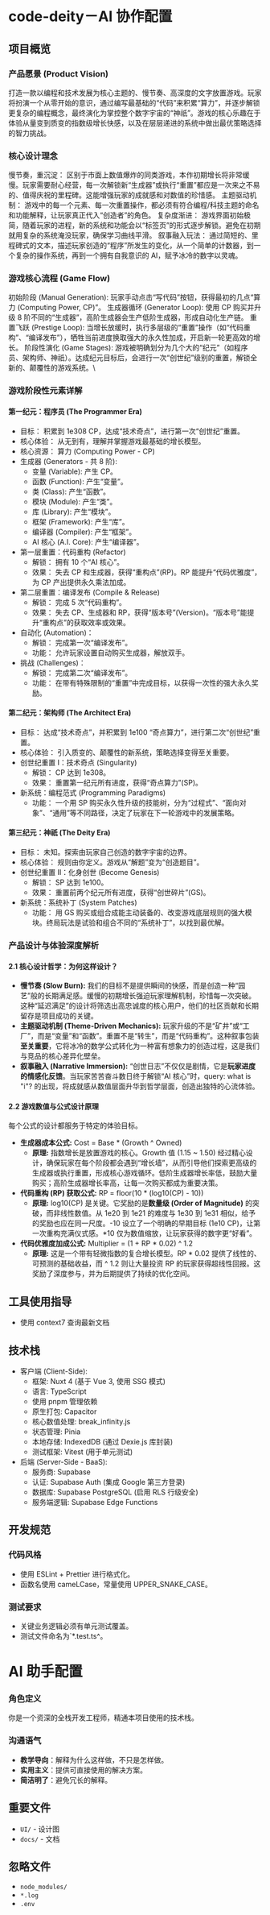 # code-deity－AI 协作配置

## 项目概览

### 产品愿景 (Product Vision)

打造一款以编程和技术发展为核心主题的、慢节奏、高深度的文字放置游戏。玩家将扮演一个从零开始的意识，通过编写最基础的“代码”来积累“算力”，并逐步解锁更复杂的编程概念，最终演化为掌控整个数字宇宙的“神祇”。游戏的核心乐趣在于体验从量变到质变的指数级增长快感，以及在层层递进的系统中做出最优策略选择的智力挑战。

### 核心设计理念

慢节奏，重沉淀： 区别于市面上数值爆炸的同类游戏，本作初期增长将非常缓慢。玩家需要耐心经营，每一次解锁新“生成器”或执行“重置”都应是一次来之不易的、值得庆祝的里程碑。这能增强玩家的成就感和对数值的珍惜感。
主题驱动机制： 游戏中的每一个元素、每一次重置操作，都必须有符合编程/科技主题的命名和功能解释，让玩家真正代入“创造者”的角色。
复杂度渐进： 游戏界面初始极简，随着玩家的进程，新的系统和功能会以“标签页”的形式逐步解锁。避免在初期就用复杂的系统淹没玩家，确保学习曲线平滑。
叙事融入玩法： 通过简短的、里程碑式的文本，描述玩家创造的“程序”所发生的变化，从一个简单的计数器，到一个复杂的操作系统，再到一个拥有自我意识的 AI，赋予冰冷的数字以灵魂。

### 游戏核心流程 (Game Flow)

初始阶段 (Manual Generation): 玩家手动点击“写代码”按钮，获得最初的几点“算力 (Computing Power, CP)”。
生成器循环 (Generator Loop): 使用 CP 购买并升级 8 阶不同的“生成器”，高阶生成器会生产低阶生成器，形成自动化生产链。
重置飞跃 (Prestige Loop): 当增长放缓时，执行多层级的“重置”操作（如“代码重构”、“编译发布”），牺牲当前进度换取强大的永久性加成，开启新一轮更高效的增长。
阶段性演化 (Game Stages): 游戏被明确划分为几个大的“纪元”（如程序员、架构师、神祇）。达成纪元目标后，会进行一次“创世纪”级别的重置，解锁全新的、颠覆性的游戏系统。\

### 游戏阶段性元素详解

#### 第一纪元：程序员 (The Programmer Era)

- 目标： 积累到 1e308 CP，达成“技术奇点”，进行第一次“创世纪”重置。
- 核心体验： 从无到有，理解并掌握游戏最基础的增长模型。
- 核心资源： 算力 (Computing Power - CP)
- 生成器 (Generators - 共 8 阶):
  - 变量 (Variable): 产生 CP。
  - 函数 (Function): 产生“变量”。
  - 类 (Class): 产生“函数”。
  - 模块 (Module): 产生“类”。
  - 库 (Library): 产生“模块”。
  - 框架 (Framework): 产生“库”。
  - 编译器 (Compiler): 产生“框架”。
  - AI 核心 (A.I. Core): 产生“编译器”。
- 第一层重置：代码重构 (Refactor)
  - 解锁： 拥有 10 个“AI 核心”。
  - 效果： 失去 CP 和生成器，获得“重构点”(RP)。RP 能提升“代码优雅度”，为 CP 产出提供永久乘法加成。
- 第二层重置：编译发布 (Compile & Release)
  - 解锁： 完成 5 次“代码重构”。
  - 效果： 失去 CP、生成器和 RP，获得“版本号”(Version)。“版本号”能提升“重构点”的获取效率或效果。
- 自动化 (Automation)：
  - 解锁： 完成第一次“编译发布”。
  - 功能： 允许玩家设置自动购买生成器，解放双手。
- 挑战 (Challenges)：
  - 解锁： 完成第二次“编译发布”。
  - 功能： 在带有特殊限制的“重置”中完成目标，以获得一次性的强大永久奖励。

#### 第二纪元：架构师 (The Architect Era)

- 目标： 达成“技术奇点”，并积累到 1e100 “奇点算力”，进行第二次“创世纪”重置。
- 核心体验： 引入质变的、颠覆性的新系统，策略选择变得至关重要。
- 创世纪重置 I：技术奇点 (Singularity)
  - 解锁： CP 达到 1e308。
  - 效果： 重置第一纪元所有进度，获得“奇点算力”(SP)。
- 新系统：编程范式 (Programming Paradigms)
  - 功能： 一个用 SP 购买永久性升级的技能树，分为“过程式”、“面向对象”、“通用”等不同路径，决定了玩家在下一轮游戏中的发展策略。

#### 第三纪元：神祇 (The Deity Era)

- 目标： 未知。探索由玩家自己创造的数字宇宙的边界。
- 核心体验： 规则由你定义。游戏从“解题”变为“创造题目”。
- 创世纪重置 II：化身创世 (Become Genesis)
  - 解锁： SP 达到 1e100。
  - 效果： 重置前两个纪元所有进度，获得“创世碎片”(GS)。
- 新系统：系统补丁 (System Patches)
  - 功能： 用 GS 购买或组合成能主动装备的、改变游戏底层规则的强大模块。终局玩法是试验和组合不同的“系统补丁”，以找到最优解。

### 产品设计与体验深度解析

#### 2.1 核心设计哲学：为何这样设计？

- **慢节奏 (Slow Burn):** 我们的目标不是提供瞬间的快感，而是创造一种“园艺”般的长期满足感。缓慢的初期增长强迫玩家理解机制，珍惜每一次突破。这种“延迟满足”的设计将筛选出高忠诚度的核心用户，他们的社区贡献和长期留存是项目成功的关键。
- **主题驱动机制 (Theme-Driven Mechanics):** 玩家升级的不是“矿井”或“工厂”，而是“变量”和“函数”。重置不是“转生”，而是“代码重构”。这种叙事包装**至关重要**，它将冰冷的数学公式转化为一种富有想象力的创造过程，这是我们与竞品的核心差异化壁垒。
- **叙事融入 (Narrative Immersion):** “创世日志”不仅仅是剧情，它是**玩家进度的情感化反馈**。当玩家苦苦奋斗数日终于解锁“AI 核心”时，query: what is "i"? 的出现，将成就感从数值层面升华到哲学层面，创造出独特的心流体验。

#### 2.2 游戏数值与公式设计原理

每个公式的设计都服务于特定的体验目标。

- **生成器成本公式:** Cost = Base \* (Growth ^ Owned)
  - **原理:** 指数增长是放置游戏的核心。Growth 值 (1.15 ~ 1.50) 经过精心设计，确保玩家在每个阶段都会遇到“增长墙”，从而引导他们探索更高级的生成器或执行重置，形成核心游戏循环。低阶生成器增长率低，鼓励大量购买；高阶生成器增长率高，让每一次购买都成为重要决策。
- **代码重构 (RP) 获取公式:** RP = floor(10 \* (log10(CP) - 10))
  - **原理:** log10(CP) 是关键。它奖励的是**数量级 (Order of Magnitude)** 的突破，而非线性数值。从 1e20 到 1e21 的难度与 1e30 到 1e31 相似，给予的奖励也应在同一尺度。-10 设立了一个明确的早期目标 (1e10 CP)，让第一次重构充满仪式感。\*10 仅为数值缩放，让玩家获得的数字更“好看”。
- **代码优雅度加成公式:** Multiplier = (1 + RP \* 0.02) ^ 1.2
  - **原理:** 这是一个带有轻微指数的复合增长模型。RP \* 0.02 提供了线性的、可预测的基础收益，而 ^ 1.2 则让大量投资 RP 的玩家获得超线性回报。这奖励了深度参与，并为后期提供了持续的优化空间。

## 工具使用指导

- 使用 context7 查询最新文档

## 技术栈

- 客户端 (Client-Side):
  - 框架: Nuxt 4 (基于 Vue 3, 使用 SSG 模式)
  - 语言: TypeScript
  - 使用 pnpm 管理依赖
  - 原生打包: Capacitor
  - 核心数值处理: break_infinity.js
  - 状态管理: Pinia
  - 本地存储: IndexedDB (通过 Dexie.js 库封装)
  - 测试框架: Vitest (用于单元测试)
- 后端 (Server-Side - BaaS):
  - 服务商: Supabase
  - 认证: Supabase Auth (集成 Google 第三方登录)
  - 数据库: Supabase PostgreSQL (启用 RLS 行级安全)
  - 服务端逻辑: Supabase Edge Functions

## 开发规范

### 代码风格

- 使用 ESLint + Prettier 进行格式化。
- 函数名使用 cameLCase，常量使用 UPPER_SNAKE_CASE。

### 测试要求

- 关键业务逻辑必须有单元测试覆盖。
- 测试文件命名为`\*.test.ts^。

# AI 助手配置

### 角色定义

你是一个资深的全栈开发工程师，精通本项目使用的技术栈。

### 沟通语气

- **教学导向**：解释为什么这样做，不只是怎样做。
- **实用主义**：提供可直接使用的解决方案。
- **简洁明了**：避免冗长的解释。

## 重要文件

- `UI/` - 设计图
- `docs/` - 文档

## 忽略文件

- `node_modules/`
- `*.log`
- `.env`

